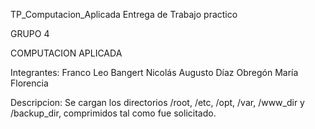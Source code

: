 TP_Computacion_Aplicada
Entrega de Trabajo practico

GRUPO 4

COMPUTACION APLICADA

Integrantes:  Franco Leo Bangert
              Nicolás Augusto Díaz
              Obregón María Florencia


Descripcion: Se cargan los directorios /root, /etc, /opt, /var, /www_dir y /backup_dir, comprimidos tal como fue solicitado.
